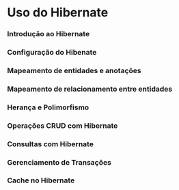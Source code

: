 # Uso do Hibernate

### Introdução ao Hibernate
### Configuração do Hibenate
### Mapeamento de entidades e anotações
### Mapeamento de relacionamento entre entidades
### Herança e Polimorfismo
### Operações CRUD com Hibernate
### Consultas com Hibernate
### Gerenciamento de Transações
### Cache no Hibernate


